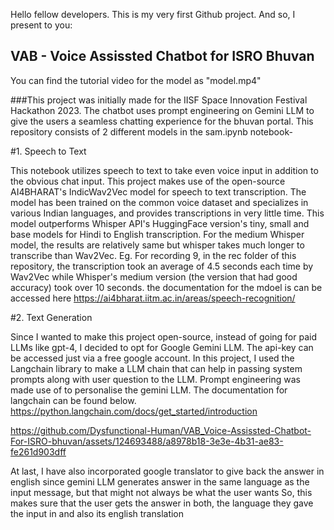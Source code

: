  Hello fellow developers. This is my very first Github project.
 And so, I present to you:
## VAB - Voice Assissted Chatbot for ISRO Bhuvan
You can find the tutorial video for the model as "model.mp4"

###This project was initially made for the IISF Space Innovation Festival Hackathon 2023.
The chatbot uses prompt engineering on Gemini LLM to give the users a seamless chatting experience for the bhuvan portal.
This repository consists of 2 different models in the sam.ipynb notebook-

#1. Speech to Text

This notebook utilizes speech to text to take even voice input in addition to the obvious chat input.
This project makes use of the open-source AI4BHARAT's IndicWav2Vec model for speech to text transcription.
The model has been trained on the common voice dataset and specializes in various Indian languages, and provides transcriptions in very little time.
This model outperforms Whisper API's HuggingFace version's tiny, small and base models for Hindi to English transcription. For the medium Whisper model, the results are relatively same but whisper takes much longer to transcribe than Wav2Vec.
Eg. For recording 9, in the rec folder of this repository, the transcription took an average of 4.5 seconds each time by Wav2Vec while Whisper's medium version (the version that had good accuracy) took over 10 seconds.
the documentation for the mdoel is can be accessed here
https://ai4bharat.iitm.ac.in/areas/speech-recognition/

#2. Text Generation

Since I wanted to make this project open-source, instead of going for paid LLMs like gpt-4, I decided to opt for Google Gemini LLM. The api-key can be accessed just via a free google account.
In this project, I used the Langchain library to make a LLM chain that can help in passing system prompts along with user question to the LLM.
Prompt engineering was made use of to personalise the gemini LLM.
The documentation for langchain can be found below.
https://python.langchain.com/docs/get_started/introduction

https://github.com/Dysfunctional-Human/VAB_Voice-Assissted-Chatbot-For-ISRO-bhuvan/assets/124693488/a8978b18-3e3e-4b31-ae83-fe261d903dff

At last, I have also incorporated google translator to give back the answer in english since gemini LLM generates answer in the same language as the input message, but that might not always be what the user wants
So, this makes sure that the user gets the answer in both, the language they gave the input in and also its english translation




